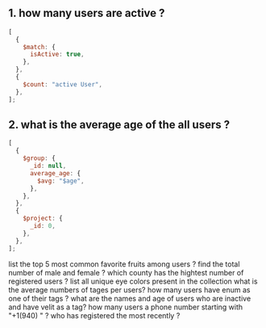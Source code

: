 ## 1. how many users are active ?

```javascript
[
  {
    $match: {
      isActive: true,
    },
  },
  {
    $count: "active User",
  },
];
```

## 2. what is the average age of the all users ?

```javascript
[
  {
    $group: {
      _id: null,
      average_age: {
        $avg: "$age",
      },
    },
  },
  {
    $project: {
      _id: 0,
    },
  },
];
```

list the top 5 most common favorite fruits among users ?
find the total number of male and female ?
which county has the hightest number of registered users ?
list all unique eye colors present in the collection
what is the average numbers of tages per users?
how many users have enum as one of their tags ?
what are the names and age of users who are inactive and have velit as a tag?
how many users a phone number starting with "+1(940) " ?
who has registered the most recently ?
